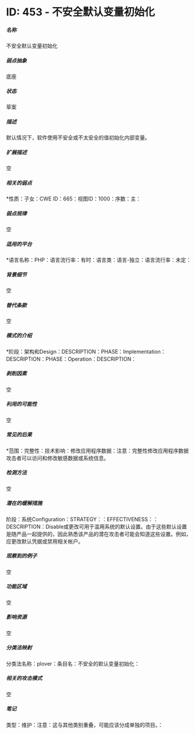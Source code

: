 # ID: 453 - 不安全默认变量初始化
<h5>名称</h5>不安全默认变量初始化
<h5>弱点抽象</h5>底座
<h5>状态</h5>草案
<h5>描述</h5>默认情况下，软件使用不安全或不太安全的值初始化内部变量。
<h5>扩展描述</h5>空
<h5>相关的弱点</h5>*性质：子女：CWE ID：665：视图ID：1000：序数：主：
<h5>弱点规律</h5>空
<h5>适用的平台</h5>*语言名称：PHP：语言流行率：有时：语言类：语言-独立：语言流行率：未定：
<h5>背景细节</h5>空
<h5>替代条款</h5>空
<h5>模式的介绍</h5>*阶段：架构和Design：DESCRIPTION：PHASE：Implementation：DESCRIPTION：PHASE：Operation：DESCRIPTION：
<h5>剥削因素</h5>空
<h5>利用的可能性</h5>空
<h5>常见的后果</h5>*范围：完整性：技术影响：修改应用程序数据：注意：完整性修改应用程序数据攻击者可以访问和修改敏感数据或系统信息。
<h5>检测方法</h5>空
<h5>潜在的缓解措施</h5>阶段：系统Configuration：STRATEGY：：EFFECTIVENESS：：DESCRIPTION：Disable或更改可用于滥用系统的默认设置。由于这些默认设置是随产品一起提供的，因此熟悉该产品的潜在攻击者可能会知道这些设置。例如，应更改默认凭据或禁用相关帐户。
<h5>观察到的例子</h5>空
<h5>功能区域</h5>空
<h5>影响资源</h5>空
<h5>分类法映射</h5>分类法名称：plover：条目名：不安全的默认变量初始化：
<h5>相关的攻击模式</h5>空
<h5>笔记</h5>类型：维护：注意：这与其他类别重叠，可能应该分成单独的项目。：

